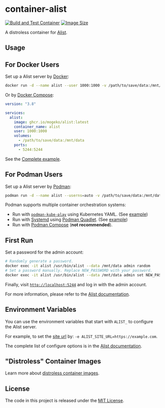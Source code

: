 # container-alist

[![Build and Test Container](https://github.com/mogeko/container-alist/actions/workflows/test.yml/badge.svg)](https://github.com/mogeko/container-alist/actions/workflows/test.yml) [![Image Size](https://img.shields.io/docker/image-size/mogeko/alist?logo=docker)](https://github.com/mogeko/container-alist/pkgs/container/alist)

A distroless container for [Alist](https://github.com/alist-org/alist).

## Usage

## For Docker Users

Set up a Alist server by [Docker](https://www.docker.com):

```sh
docker run -d --name alist --user 1000:1000 -v /path/to/save/data:/mnt/data -p 5244:5244 ghcr.io/mogeko/alist:latest
```

Or by [Docker Compose](https://docs.docker.com/compose):

```yaml
version: "3.8"

services:
  alist:
    image: ghcr.io/mogeko/alist:latest
    container_name: alist
    user: 1000:1000
    volumes:
      - /path/to/save/data:/mnt/data
    ports:
      - 5244:5244
```

See the [Complete example](./examples/docker-compose.yml).

## For Podman Users

Set up a Alist server by [Podman](https://podman.io):

```sh
podman run -d --name alist --userns=auto -v /path/to/save/data:/mnt/data -p 5244:5244 ghcr.io/mogeko/alist:latest
```

Podman supports multiple container orchestration systems:

- Run with [`podman-kube-play`](https://docs.podman.io/en/latest/markdown/podman-kube-play.1.html) using Kubernetes YAML. (See [example](./examples/podman-kube.yml))
- Run with [Systemd](https://systemd.io) using [Podman Quadlet](https://docs.podman.io/en/latest/markdown/podman-systemd.unit.5.html). (See [example](./examples/podman-quadlet.container))
- Run with [Podman Compose](https://github.com/containers/podman-compose) (**not recommended**).

## First Run

Set a password for the admin account:

```sh
# Randomly generate a password.
docker exec -it alist /usr/bin/alist --data /mnt/data admin random
# Set a password manually. Replace NEW_PASSWORD with your password.
docker exec -it alist /usr/bin/alist --data /mnt/data admin set NEW_PASSWORD
```

Finally, visit [`http://localhost:5244`](http://localhost:5244) and log in with the admin account.

For more information, please refer to the [Alist documentation](https://alist.nn.ci/guide).

## Environment Variables

You can use the environment variables that start with `ALIST_` to configure the Alist server.

For example, to set the [site url](https://alist.nn.ci/config/configuration.html#site-url) by: `-e ALIST_SITE_URL=https://example.com`.

The complete list of configure options is in the [Alist documentation](https://alist.nn.ci/config/configuration.html).

## "Distroless" Container Images

Learn more about [distroless container images](https://github.com/GoogleContainerTools/distroless).

## License

The code in this project is released under the [MIT License](./LICENSE).
